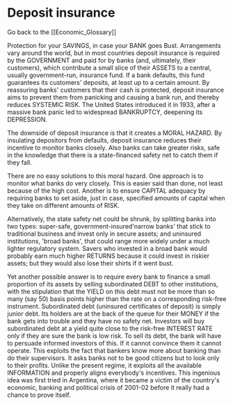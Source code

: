 # Deposit insurance

Go back to the [[Economic_Glossary]]


Protection for your SAVINGS, in case your BANK goes Bust. Arrangements vary around the world, but in most countries deposit insurance is required by the GOVERNMENT and paid for by banks (and, ultimately, their customers), which contribute a small slice of their ASSETS to a central, usually government-run, insurance fund. If a bank defaults, this fund guarantees its customers' deposits, at least up to a certain amount. By reassuring banks' customers that their cash is protected, deposit insurance aims to prevent them from panicking and causing a bank run, and thereby reduces SYSTEMIC RISK. The United States introduced it in 1933, after a massive bank panic led to widespread BANKRUPTCY, deepening its DEPRESSION.

The downside of deposit insurance is that it creates a MORAL HAZARD. By insulating depositors from defaults, deposit insurance reduces their incentive to monitor banks closely. Also banks can take greater risks, safe in the knowledge that there is a state-financed safety net to catch them if they fall.

There are no easy solutions to this moral hazard. One approach is to monitor what banks do very closely. This is easier said than done, not least because of the high cost. Another is to ensure CAPITAL adequacy by requiring banks to set aside, just in case, specified amounts of capital when they take on different amounts of RISK.

Alternatively, the state safety net could be shrunk, by splitting banks into two types: super-safe, government-insured'narrow banks' that stick to traditional business and invest only in secure assets; and uninsured institutions, 'broad banks', that could range more widely under a much lighter regulatory system. Savers who invested in a broad bank would probably earn much higher RETURNS because it could invest in riskier assets; but they would also lose their shirts if it went bust.

Yet another possible answer is to require every bank to finance a small proportion of its assets by selling subordinated DEBT to other institutions, with the stipulation that the YIELD on this debt must not be more than so many (say 50) basis points higher than the rate on a corresponding risk-free instrument. Subordinated debt (uninsured certificates of deposit) is simply junior debt. Its holders are at the back of the queue for their MONEY if the bank gets into trouble and they have no safety net. Investors will buy subordinated debt at a yield quite close to the risk-free INTEREST RATE only if they are sure the bank is low risk. To sell its debt, the bank will have to persuade informed investors of this. If it cannot convince them it cannot operate. This exploits the fact that bankers know more about banking than do their supervisors. It asks banks not to be good citizens but to look only to their profits. Unlike the present regime, it exploits all the available INFORMATION and properly aligns everybody's incentives. This ingenious idea was first tried in Argentina, where it became a victim of the country's economic, banking and political crisis of 2001-02 before it really had a chance to prove itself.

